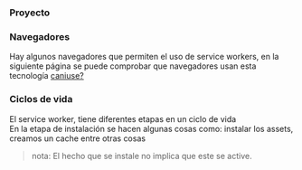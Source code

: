 ### Proyecto

### Navegadores 
Hay algunos navegadores que permiten el uso de service workers, en la siguiente página se puede comprobar que navegadores usan esta tecnología [caniuse?](https://caniuse.com/#search=service%20worker)


### Ciclos de vida
El service worker, tiene diferentes etapas en un ciclo de vida
<br>
En la etapa de instalación se hacen algunas cosas como: instalar los assets, creamos un cache entre otras cosas
> nota: El hecho que se instale no implica que este se active.
<br>